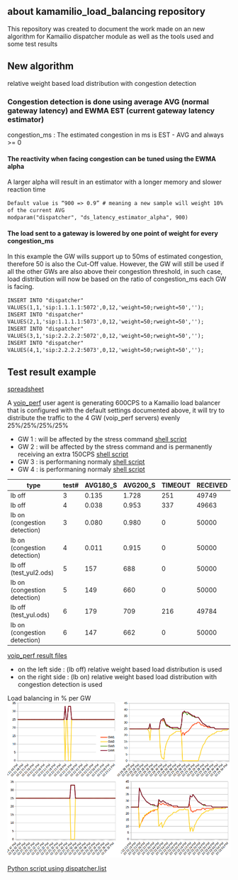 
## about kamamilio_load_balancing repository

This repository was created to document the work made on an new algorithm for Kamailio dispatcher module
as well as the tools used and some test results 

## New algorithm
relative weight based load distribution with congestion detection

### Congestion detection is done using average AVG (normal gateway latency) and EWMA EST (current gateway latency estimator)

congestion_ms : The estimated congestion in ms is EST - AVG and always >= 0

#### The reactivity when facing congestion can be tuned using the EWMA alpha
A larger alpha will result in an estimator with a longer memory and slower reaction time  

```
Default value is “900 => 0.9” # meaning a new sample will weight 10% of the current AVG 
modparam("dispatcher", "ds_latency_estimator_alpha", 900)
```

#### The load sent to a gateway is lowered by one point of weight for every congestion_ms

In this example the GW wills support up to 50ms of estimated congestion, therefore 50 is also the Cut-Off value.
However, the GW will still be used if all the other GWs are also above their congestion threshold, in such case, load distribution will now be based on the ratio of congestion_ms each GW is facing.

```
INSERT INTO "dispatcher" VALUES(1,1,'sip:1.1.1.1:5072',0,12,'weight=50;rweight=50','');
INSERT INTO "dispatcher" VALUES(2,1,'sip:1.1.1.1:5073',0,12,'weight=50;rweight=50','');
INSERT INTO "dispatcher" VALUES(3,1,'sip:2.2.2.2:5072',0,12,'weight=50;rweight=50','');
INSERT INTO "dispatcher" VALUES(4,1,'sip:2.2.2.2:5073',0,12,'weight=50;rweight=50','');
```



## Test result example 
[spreadsheet](https://github.com/jchavanton/kam_load_balancing/blob/master/A-B.ods)

A [voip_perf](https://github.com/jchavanton/voip_perf)  user agent is generating 600CPS to a Kamailio load balancer that is configured with the default settings documented above, it will try to distribute the traffic to the 4 GW (voip_perf servers) evenly 25%/25%/25%/25%

* GW 1 : will be affected by the stress command [shell script](https://github.com/jchavanton/kam_load_balancing/blob/master/scenario/server3.sh) 
* GW 2 : will be affected by the stress command and is permanently receiving an extra 150CPS [shell script](https://github.com/jchavanton/kam_load_balancing/blob/master/scenario/server3.sh) 
* GW 3 : is performaning normaly [shell script](https://github.com/jchavanton/kam_load_balancing/blob/master/scenario/server1.sh) 
* GW 4 : is performaning normaly [shell script](https://github.com/jchavanton/kam_load_balancing/blob/master/scenario/server1.sh) 


type|test#|AVG180_S|AVG200_S|TIMEOUT|RECEIVED
----|-----|--------|--------|-------|--------
lb off|3|0.135|1.728|251|49749
lb off|4|0.038|0.953|337|49663
lb on (congestion detection)|3|0.080|0.980|0|50000
lb on (congestion detection)|4|0.011|0.915|0|50000
lb off (test_yul2.ods)|5|157|688|0|50000
lb on (congestion detection)|5|149|660|0|50000
lb off (test_yul.ods)|6|179|709|216|49784
lb on (congestion detection) |6|147|662|0|50000

[voip_perf result files](https://github.com/jchavanton/kam_load_balancing/tree/master/stats)

* on the left side : (lb off) relative weight based load distribution is used
* on the right side : (lb on) relative weight based load distribution with congestion detection is used

Load balancing in % per GW
![result graphs](stats/res.jpg)

[Python script using dispatcher.list](https://github.com/jchavanton/kam_load_balancing/blob/master/scenario/ds_check.pl)
